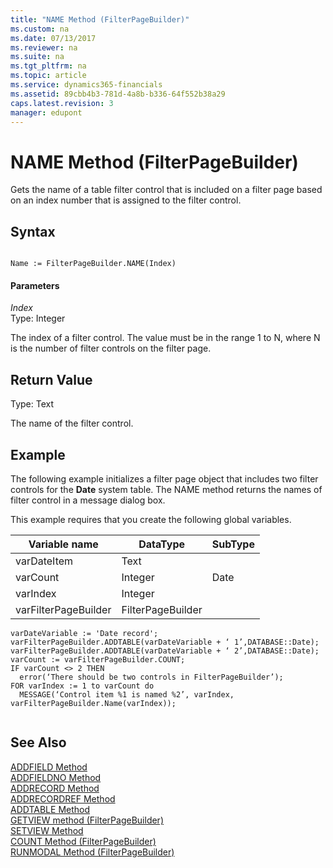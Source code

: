 ```yaml
---
title: "NAME Method (FilterPageBuilder)"
ms.custom: na
ms.date: 07/13/2017
ms.reviewer: na
ms.suite: na
ms.tgt_pltfrm: na
ms.topic: article
ms.service: dynamics365-financials
ms.assetid: 89cbb4b3-781d-4a8b-b336-64f552b38a29
caps.latest.revision: 3
manager: edupont
---
```


 

# NAME Method (FilterPageBuilder)
Gets the name of a table filter control that is included on a filter page based on an index number that is assigned to the filter control.  
  
## Syntax  
  
```  
  
Name := FilterPageBuilder.NAME(Index)  
```  
  
#### Parameters  
 *Index*  
 Type: Integer  
  
 The index of a filter control. The value must be in the range 1 to N, where N is the number of filter controls on the filter page.  
  
## Return Value  
 Type: Text  
  
 The name of the filter control.  
  
## Example  
 The following example initializes a filter page object that includes two filter controls for the **Date** system table. The NAME method returns the names of filter control in a message dialog box.  
  
 This example requires that you create the following global variables.  
  
|Variable name|DataType|SubType|  
|-------------------|--------------|-------------|  
|varDateItem|Text||  
|varCount|Integer|Date|  
|varIndex|Integer||  
|varFilterPageBuilder|FilterPageBuilder||  
  
```  
varDateVariable := 'Date record';  
varFilterPageBuilder.ADDTABLE(varDateVariable + ‘ 1’,DATABASE::Date);  
varFilterPageBuilder.ADDTABLE(varDateVariable + ‘ 2’,DATABASE::Date);  
varCount := varFilterPageBuilder.COUNT;  
IF varCount <> 2 THEN   
  error(‘There should be two controls in FilterPageBuilder’);  
FOR varIndex := 1 to varCount do  
  MESSAGE(‘Control item %1 is named %2’, varIndex, varFilterPageBuilder.Name(varIndex));  
  
```  
  
## See Also  
 [ADDFIELD Method](devenv-ADDFIELD-Method.md)   
 [ADDFIELDNO Method](devenv-ADDFIELDNO-Method.md)   
 [ADDRECORD Method](devenv-ADDRECORD-Method.md)   
 [ADDRECORDREF Method](devenv-ADDRECORDREF-Method.md)   
 [ADDTABLE Method](devenv-ADDTABLE-Method.md)   
 [GETVIEW method \(FilterPageBuilder\)](devenv-GETVIEW-Method-FilterPageBuilder.md)   
 [SETVIEW Method](devenv-SETVIEW-Method.md)   
 [COUNT Method \(FilterPageBuilder\)](devenv-COUNT-Method-FilterPageBuilder.md)   
 [RUNMODAL Method \(FilterPageBuilder\)](devenv-RUNMODAL-Method-FilterPageBuilder.md)